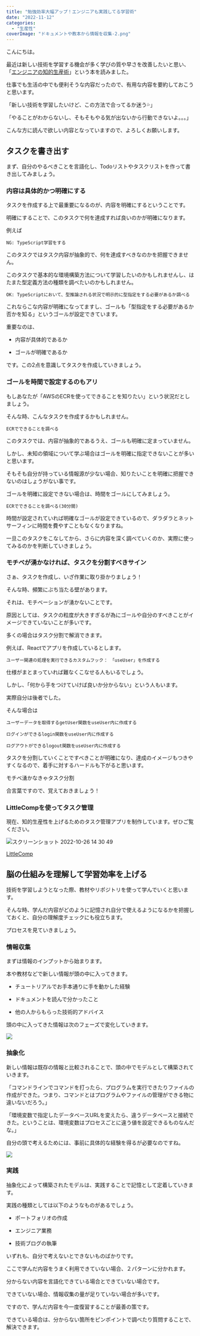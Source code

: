 ```yaml
---
title: "勉強効率大幅アップ！エンジニアも実践してる学習術"
date: "2022-11-12"
categories: 
  - "生産性"
coverImage: "ドキュメントや教本から情報を収集-2.png"
---
```


こんにちは。

最近は新しい技術を学習する機会が多く学びの質や早さを改善したいと思い、「[エンジニアの知的生産術](https://www.amazon.co.jp/%E3%82%A8%E3%83%B3%E3%82%B8%E3%83%8B%E3%82%A2%E3%81%AE%E7%9F%A5%E7%9A%84%E7%94%9F%E7%94%A3%E8%A1%93-%E2%80%95%E5%8A%B9%E7%8E%87%E7%9A%84%E3%81%AB%E5%AD%A6%E3%81%B3%E3%80%81%E6%95%B4%E7%90%86%E3%81%97%E3%80%81%E3%82%A2%E3%82%A6%E3%83%88%E3%83%97%E3%83%83%E3%83%88%E3%81%99%E3%82%8B-WEB-PRESS-plus-ebook/dp/B07JFRF6MW/ref=sr_1_1?adgrpid=53431906556&gclid=Cj0KCQiAgribBhDkARIsAASA5bs3cqkhIBLMj3PGoc14n2EVBWMuSibm9tDlhI9A17YzvpmLFIj1tY8aAouBEALw_wcB&hvadid=618552905697&hvdev=c&hvlocphy=9053413&hvnetw=g&hvqmt=e&hvrand=4589351190540574480&hvtargid=kwd-484598975701&hydadcr=27264_14598071&jp-ad-ap=0&keywords=%E3%82%A8%E3%83%B3%E3%82%B8%E3%83%8B%E3%82%A2%E3%81%AE%E7%9F%A5%E7%9A%84%E7%94%9F%E7%94%A3%E8%A1%93&qid=1668233632&qu=eyJxc2MiOiIxLjM0IiwicXNhIjoiMS4xMyIsInFzcCI6IjEuMDgifQ%3D%3D&sr=8-1)」という本を読みました。

仕事でも生活の中でも便利そうな内容だったので、有用な内容を要約しておこうと思います。

「新しい技術を学習したいけど、この方法で合ってるか迷う💦」

「やることがわからないし、そもそもやる気が出ないから行動できないよ。。。」

こんな方に読んで欲しい内容となっていますので、よろしくお願いします。

## タスクを書き出す

まず、自分のやるべきことを言語化し、Todoリストやタスクリストを作って書き出してみましょう。

### 内容は具体的かつ明確にする

タスクを作成する上で最重要になるのが、内容を明確にするということです。

明確にすることで、このタスクで何を達成すれば良いのかが明確になります。

例えば

```
NG: TypeScript学習をする
```

このタスクではタスク内容が抽象的で、何を達成すべきなのかを把握できません。

このタスクで基本的な環境構築方法について学習したいのかもしれませんし、はたまた型定義方法の種類を調べたいのかもしれません。

```
OK: TypeScriptにおいて、型推論される状況で明示的に型指定をする必要があるか調べる
```

これならこな内容が明確になってますし、ゴールも「型指定をする必要があるか否かを知る」というゴールが設定できています。

重要なのは、

- 内容が具体的であるか

- ゴールが明確であるか

です。この2点を意識してタスクを作成していきましょう。

### ゴールを時間で設定するのもアリ

もしあなたが「AWSのECRを使ってできることを知りたい」という状況だとしましょう。

そんな時、こんなタスクを作成するかもしれません。

```
ECRでできることを調べる
```

このタスクでは、内容が抽象的であるうえ、ゴールも明確に定まっていません。

しかし、未知の領域について学ぶ場合はゴールを明確に指定できないことが多いと思います。

そもそも自分が持っている情報源が少ない場合、知りたいことを明確に把握できないのはしょうがない事です。

ゴールを明確に設定できない場合は、時間をゴールにしてみましょう。

```
ECRでできることを調べる(30分間)
```

時間が設定されていれば明確なゴールが設定できているので、ダラダラとネットサーフィンに時間を費やすこともなくなりますね。

一旦このタスクをこなしてから、さらに内容を深く調べていくのか、実際に使ってみるのかを判断していきましょう。

### モチベが湧かなければ、タスクを分割すべきサイン

さぁ、タスクを作成し、いざ作業に取り掛かりましょう！

そんな時、頻繁にぶち当たる壁があります。

それは、モチベーションが湧かないことです。

原因としては、タスクの粒度が大きすぎるが為にゴールや自分のすべきことがイメージできていないことが多いです。

多くの場合はタスク分割で解消できます。

例えば、Reactでアプリを作成しているとします。

```
ユーザー関連の処理を実行できるカスタムフック：　「useUser」を作成する
```

仕様がまとまっていれば難なくこなせる人もいるでしょう。

しかし、「何から手をつけていけば良いか分からない」という人もいます。

実際自分は後者でした。

そんな場合は

```
ユーザーデータを取得するgetUser関数をuseUser内に作成する
```

```
ログインができるlogin関数をuseUser内に作成する
```

```
ログアウトができるlogout関数をuseUser内に作成する
```

タスクを分割していくことですべきことが明確になり、達成のイメージもつきやすくなるので、着手に対するハードルも下がると思います。

モチベ湧かなきゃタスク分割

合言葉ですので、覚えておきましょう！

### LittleCompを使ってタスク管理

現在、知的生産性を上げるためのタスク管理アプリを制作しています。ぜひご覧ください。

![スクリーンショット 2022-10-26 14 30 49](images/197942671-dd795240-7ccf-49c7-9561-ef97f5026ee0.png)

[LittleComp](https://github.com/hirokei-camel/LittleComp)

## 脳の仕組みを理解して学習効率を上げる

技術を学習しようとなった際、教材やリポジトリを使って学んでいくと思います。

そんな時、学んだ内容がどのように記憶され自分で使えるようになるかを把握しておくと、自分の理解度チェックにも役立ちます。

プロセスを見ていきましょう。

### 情報収集

まずは情報のインプットから始まります。

本や教材などで新しい情報が頭の中に入ってきます。

- チュートリアルでお手本通りに手を動かした経験

- ドキュメントを読んで分かったこと

- 他の人からもらった技術的アドバイス

頭の中に入ってきた情報は次のフェーズで変化していきます。

![](images/ドキュメントや教本から情報を収集-1024x576.png)

### 抽象化

新しい情報は既存の情報と比較されることで、頭の中でモデルとして構築されていきます。

「コマンドラインでコマンドを打ったら、プログラムを実行できたりファイルの作成ができた。つまり、コマンドとはプログラムやファイルの管理ができる物に違いないだろう。」

「環境変数で指定したデータベースURLを変えたら、違うデータベースと接続できた。ということは、環境変数はプロセスごとに違う値を設定できるものなんだな。」

自分の頭で考えるためには、事前に具体的な経験を得るが必要なのですね。

![](images/ドキュメントや教本から情報を収集-1-1024x576.png)

### 実践

抽象化によって構築されたモデルは、実践することで記憶として定着していきます。

実践の種類としては以下のようなものがあるでしょう。

- ポートフォリオの作成

- エンジニア業務

- 技術ブログの執筆

いずれも、自分で考えないとできないものばかりです。

ここで学んだ内容をうまく利用できていない場合、２パターンに分かれます。

分からない内容を言語化できている場合とできていない場合です。

できていない場合、情報収集の量が足りていない場合が多いです。

ですので、学んだ内容を今一度復習することが最善の策です。

できている場合は、分からない箇所をピンポイントで調べたり質問することで、解決できます。
